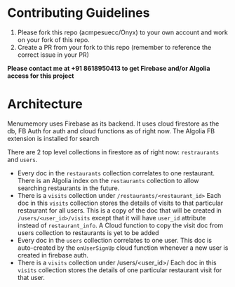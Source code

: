 # Contributing Guidelines

1. Please fork this repo (acmpesuecc/Onyx) to your own account and work on your fork of this repo.
2. Create a PR from your fork to this repo (remember to reference the correct issue in your PR)

**Please contact me at +91 8618950413 to get Firebase and/or Algolia access for this project**

# Architecture 
Menumemory uses Firebase as its backend. It uses cloud firestore as the db, FB Auth for auth and cloud functions as of right now. The Algolia FB extension is installed for search

There are 2 top level collections in firestore as of right now: `restraurants` and `users`. 
- Every doc in the `restaurants` collection correlates to one restaurant. There is an Algolia index on the `restaurants` collection to allow searching restaurants in the future.
- There is a `visits` collection under `/restaurants/<restaurant_id>` Each doc in this `visits` collection stores the details of visits to that particular restaurant for all users. This is a copy of the doc that will be created in `/users/<user_id>/visits` except that it will have `user_id` attribute instead of `restaurant_info`. A Cloud function to copy the visit doc from users collection to restaurants is yet to be added
- Every doc in the `users` collection correlates to one user. This doc is auto-created by the `onUserSignUp` cloud function whenever a new user is created in firebase auth.
- There is a `visits` collection under /users/<user_id>/ Each doc in this `visits` collection stores the details of one particular restaurant visit for that user.
